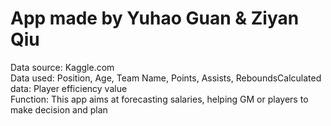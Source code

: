 # App made by Yuhao Guan & Ziyan Qiu
Data source: Kaggle.com<br>
Data used: Position, Age, Team Name, Points, Assists, ReboundsCalculated data: Player efficiency value<br>
Function: This app aims at forecasting salaries, helping GM or players to make decision and plan<br>
